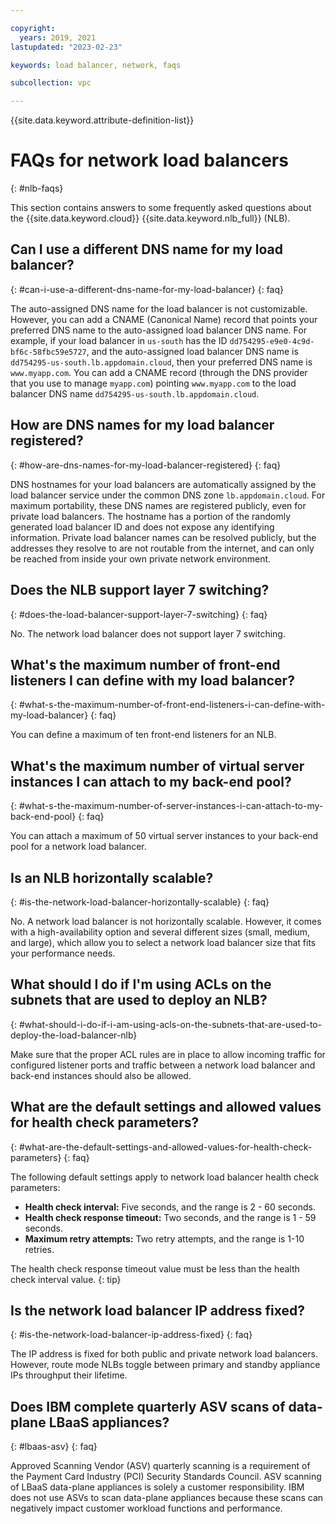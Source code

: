 ```yaml
---

copyright:
  years: 2019, 2021
lastupdated: "2023-02-23"

keywords: load balancer, network, faqs

subcollection: vpc

---
```


{{site.data.keyword.attribute-definition-list}}

# FAQs for network load balancers
{: #nlb-faqs}

This section contains answers to some frequently asked questions about the {{site.data.keyword.cloud}} {{site.data.keyword.nlb_full}} (NLB).

## Can I use a different DNS name for my load balancer?
{: #can-i-use-a-different-dns-name-for-my-load-balancer}
{: faq}

The auto-assigned DNS name for the load balancer is not customizable. However, you can add a CNAME (Canonical Name) record that points your preferred DNS name to the auto-assigned load balancer DNS name. For example, if your load balancer in `us-south` has the ID `dd754295-e9e0-4c9d-bf6c-58fbc59e5727`, and the auto-assigned load balancer DNS name is `dd754295-us-south.lb.appdomain.cloud`, then your preferred DNS name is `www.myapp.com`. You can add a CNAME record (through the DNS provider that you use to manage `myapp.com`) pointing `www.myapp.com` to the load balancer DNS name `dd754295-us-south.lb.appdomain.cloud`.

## How are DNS names for my load balancer registered?
{: #how-are-dns-names-for-my-load-balancer-registered}
{: faq}

DNS hostnames for your load balancers are automatically assigned by the load balancer service under the common DNS zone `lb.appdomain.cloud`. For maximum portability, these DNS names are registered publicly, even for private load balancers. The hostname has a portion of the randomly generated load balancer ID and does not expose any identifying information. Private load balancer names can be resolved publicly, but the addresses they resolve to are not routable from the internet, and can only be reached from inside your own private network environment.

## Does the NLB support layer 7 switching?
{: #does-the-load-balancer-support-layer-7-switching}
{: faq}

No. The network load balancer does not support layer 7 switching.

## What's the maximum number of front-end listeners I can define with my load balancer?
{: #what-s-the-maximum-number-of-front-end-listeners-i-can-define-with-my-load-balancer}
{: faq}

You can define a maximum of ten front-end listeners for an NLB.

## What's the maximum number of virtual server instances I can attach to my back-end pool?
{: #what-s-the-maximum-number-of-server-instances-i-can-attach-to-my-back-end-pool}
{: faq}

You can attach a maximum of 50 virtual server instances to your back-end pool for a network load balancer.

## Is an NLB horizontally scalable?
{: #is-the-network-load-balancer-horizontally-scalable}
{: faq}

No. A network load balancer is not horizontally scalable. However, it comes with a high-availability option and several different sizes (small, medium, and large), which allow you to select a network load balancer size that fits your performance needs.

## What should I do if I'm using ACLs on the subnets that are used to deploy an NLB?
{: #what-should-i-do-if-i-am-using-acls-on-the-subnets-that-are-used-to-deploy-the-load-balancer-nlb}

Make sure that the proper ACL rules are in place to allow incoming traffic for configured listener ports and traffic between a network load balancer and back-end instances should also be allowed.

## What are the default settings and allowed values for health check parameters?
{: #what-are-the-default-settings-and-allowed-values-for-health-check-parameters}
{: faq}

The following default settings apply to network load balancer health check parameters:

* **Health check interval:** Five seconds, and the range is 2 - 60 seconds.
* **Health check response timeout:** Two seconds, and the range is 1 - 59 seconds.
* **Maximum retry attempts:** Two retry attempts, and the range is 1-10 retries.

The health check response timeout value must be less than the health check interval value.
{: tip}

## Is the network load balancer IP address fixed?
{: #is-the-network-load-balancer-ip-address-fixed}
{: faq}

The IP address is fixed for both public and private network load balancers. However, route mode NLBs toggle between primary and standby appliance IPs throughput their lifetime.

## Does IBM complete quarterly ASV scans of data-plane LBaaS appliances?  
{: #lbaas-asv}
{: faq}

Approved Scanning Vendor (ASV) quarterly scanning is a requirement of the Payment Card Industry (PCI) Security Standards Council. ASV scanning of LBaaS data-plane appliances is solely a customer responsibility. IBM does not use ASVs to scan data-plane appliances because these scans can negatively impact customer workload functions and performance.
